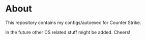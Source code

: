 # About
This repository contains my configs/autoexec for Counter Strike.

In the future other CS related stuff might be added. Cheers!
